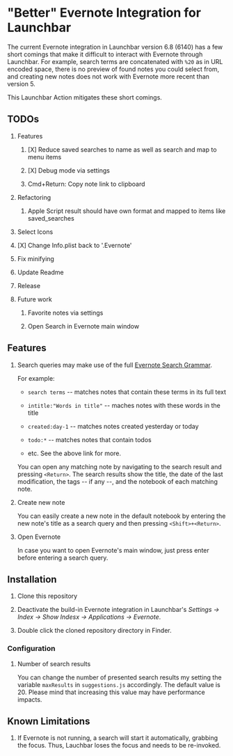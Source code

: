 # "Better" Evernote Integration for Launchbar

The current Evernote integration in Launchbar version 6.8 (6140) has a few short comings that make it difficult to interact with Evernote through Launchbar. For example, search terms are concatenated with `%20` as in URL encoded space, there is no preview of found notes you could select from, and creating new notes does not work with Evernote more recent than version 5.

This Launchbar Action mitigates these short comings.


## TODOs

1. Features

    1. [X] Reduce saved searches to name as well as search and map to menu items

    1. [X] Debug mode via settings

    1. Cmd+Return: Copy note link to clipboard

1. Refactoring

    1. Apple Script result should have own format and mapped to items like saved_searches

1. Select Icons

1. [X] Change Info.plist back to '.Evernote'

1. Fix minifying

1. Update Readme

1. Release

1. Future work

    1. Favorite notes via settings

    1. Open Search in Evernote main window

## Features

1. Search queries may make use of the full [Evernote Search Grammar](https://dev.evernote.com/doc/articles/search_grammar.php).

    For example:

    * `search terms` -- matches notes that contain these terms in its full text

    * `intitle:"Words in title"` -- maches notes with these words in the title

    * `created:day-1` -- matches notes created yesterday or today

    * `todo:*` -- matches notes that contain todos

    * etc. See the above link for more.

    You can open any matching note by navigating to the search result and pressing `<Return>`. The search results show the title, the date of the last modification, the tags -- if any --, and the notebook of each matching note.

1. Create new note

    You can easily create a new note in the default notebook by entering the new note's title as a search query and then pressing `<Shift>+<Return>`.

1. Open Evernote

    In case you want to open Evernote's main window, just press enter before entering a search query.


## Installation

1. Clone this repository

1. Deactivate the build-in Evernote integration in Launchbar's _Settings -> Index -> Show Indesx ->  Applications -> Evernote_.

1. Double click the cloned repository directory in Finder.


### Configuration

1. Number of search results

    You can change the number of presented search results my setting the variable `maxResults` in `suggestions.js` accordingly. The default value is 20. Please mind that increasing this value may have performance impacts.


## Known Limitations

1. If Evernote is not running, a search will start it automatically, grabbing the focus. Thus, Lauchbar loses the focus and needs to be re-invoked.

